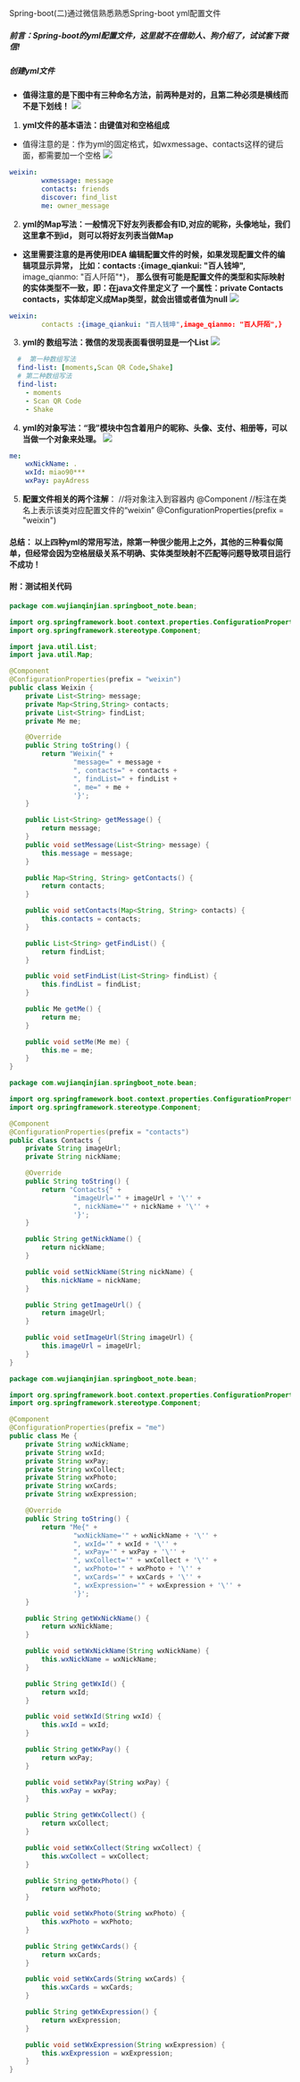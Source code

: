 Spring-boot(二)通过微信熟悉熟悉Spring-boot yml配置文件


##### 前言：Spring-boot的yml配置文件，这里就不在借助人、狗介绍了，试试套下微信!
##### 创建yml文件
- **值得注意的是下图中有三种命名方法，前两种是对的，且第二种必须是横线而不是下划线！**
![](https://github.com/wujianqinjian/ImageRep/blob/master/Springboot2/Springboot2Yml/1.png)
1. **yml文件的基本语法：由键值对和空格组成**
- 值得注意的是：作为yml的固定格式，如wxmessage、contacts这样的键后面，都需要加一个空格
![](https://github.com/wujianqinjian/ImageRep/blob/master/Springboot2/Springboot2Yml/2.png)
```yml
weixin:
        wxmessage: message
        contacts: friends
        discover: find_list
        me: owner_message
```


2. **yml的Map写法：一般情况下好友列表都会有ID,对应的昵称，头像地址，我们这里拿不到id，
 则可以将好友列表当做Map**
 - **这里需要注意的是再使用IDEA 编辑配置文件的时候，如果发现配置文件的编辑项显示异常，
  比如：contacts :{image_qiankui: "百人钱坤",** image_qianmo: "百人阡陌"*}，
  **那么很有可能是配置文件的类型和实际映射的实体类型不一致，即：在java文件里定义了
  一个属性：private Contacts contacts，实体却定义成Map类型，就会出错或者值为null**
![](https://github.com/wujianqinjian/ImageRep/blob/master/Springboot2/Springboot2Yml/3.png)
```yml
weixin:
        contacts :{image_qiankui: "百人钱坤",image_qianmo: "百人阡陌",}
```


3. **yml的 数组写法：微信的发现表面看很明显是一个List**
![](https://github.com/wujianqinjian/ImageRep/blob/master/Springboot2/Springboot2Yml/4.png)
```yml
  #  第一种数组写法
  find-list: [moments,Scan QR Code,Shake]
  # 第二种数组写法
  find-list:
    - moments
    - Scan QR Code
    - Shake
```

4. **yml的对象写法：“我”模块中包含着用户的昵称、头像、支付、相册等，可以当做一个对象来处理。**
![](https://github.com/wujianqinjian/ImageRep/blob/master/Springboot2/Springboot2Yml/5.png)
```yml
me:
    wxNickName: .
    wxId: miao90***
    wxPay: payAdress
```
5.  **配置文件相关的两个注解**：
	//将对象注入到容器内
	@Component
	//标注在类名上表示该类对应配置文件的“weixin”
    @ConfigurationProperties(prefix = "weixin")


#### 总结： 以上四种yml的常用写法，除第一种很少能用上之外，其他的三种看似简单，但经常会因为空格层级关系不明确、实体类型映射不匹配等问题导致项目运行不成功！
#### 附：测试相关代码
```java
package com.wujianqinjian.springboot_note.bean;

import org.springframework.boot.context.properties.ConfigurationProperties;
import org.springframework.stereotype.Component;

import java.util.List;
import java.util.Map;

@Component
@ConfigurationProperties(prefix = "weixin")
public class Weixin {
    private List<String> message;
    private Map<String,String> contacts;
    private List<String> findList;
    private Me me;

    @Override
    public String toString() {
        return "Weixin{" +
                "message=" + message +
                ", contacts=" + contacts +
                ", findList=" + findList +
                ", me=" + me +
                '}';
    }

    public List<String> getMessage() {
        return message;
    }
    public void setMessage(List<String> message) {
        this.message = message;
    }

    public Map<String, String> getContacts() {
        return contacts;
    }

    public void setContacts(Map<String, String> contacts) {
        this.contacts = contacts;
    }

    public List<String> getFindList() {
        return findList;
    }

    public void setFindList(List<String> findList) {
        this.findList = findList;
    }

    public Me getMe() {
        return me;
    }

    public void setMe(Me me) {
        this.me = me;
    }
}

```

```java
package com.wujianqinjian.springboot_note.bean;

import org.springframework.boot.context.properties.ConfigurationProperties;
import org.springframework.stereotype.Component;

@Component
@ConfigurationProperties(prefix = "contacts")
public class Contacts {
    private String imageUrl;
    private String nickName;

    @Override
    public String toString() {
        return "Contacts{" +
                "imageUrl='" + imageUrl + '\'' +
                ", nickName='" + nickName + '\'' +
                '}';
    }

    public String getNickName() {
        return nickName;
    }

    public void setNickName(String nickName) {
        this.nickName = nickName;
    }

    public String getImageUrl() {
        return imageUrl;
    }

    public void setImageUrl(String imageUrl) {
        this.imageUrl = imageUrl;
    }
}

```

```java
package com.wujianqinjian.springboot_note.bean;

import org.springframework.boot.context.properties.ConfigurationProperties;
import org.springframework.stereotype.Component;

@Component
@ConfigurationProperties(prefix = "me")
public class Me {
    private String wxNickName;
    private String wxId;
    private String wxPay;
    private String wxCollect;
    private String wxPhoto;
    private String wxCards;
    private String wxExpression;

    @Override
    public String toString() {
        return "Me{" +
                "wxNickName='" + wxNickName + '\'' +
                ", wxId='" + wxId + '\'' +
                ", wxPay='" + wxPay + '\'' +
                ", wxCollect='" + wxCollect + '\'' +
                ", wxPhoto='" + wxPhoto + '\'' +
                ", wxCards='" + wxCards + '\'' +
                ", wxExpression='" + wxExpression + '\'' +
                '}';
    }

    public String getWxNickName() {
        return wxNickName;
    }

    public void setWxNickName(String wxNickName) {
        this.wxNickName = wxNickName;
    }

    public String getWxId() {
        return wxId;
    }

    public void setWxId(String wxId) {
        this.wxId = wxId;
    }

    public String getWxPay() {
        return wxPay;
    }

    public void setWxPay(String wxPay) {
        this.wxPay = wxPay;
    }

    public String getWxCollect() {
        return wxCollect;
    }

    public void setWxCollect(String wxCollect) {
        this.wxCollect = wxCollect;
    }

    public String getWxPhoto() {
        return wxPhoto;
    }

    public void setWxPhoto(String wxPhoto) {
        this.wxPhoto = wxPhoto;
    }

    public String getWxCards() {
        return wxCards;
    }

    public void setWxCards(String wxCards) {
        this.wxCards = wxCards;
    }

    public String getWxExpression() {
        return wxExpression;
    }

    public void setWxExpression(String wxExpression) {
        this.wxExpression = wxExpression;
    }
}

```
